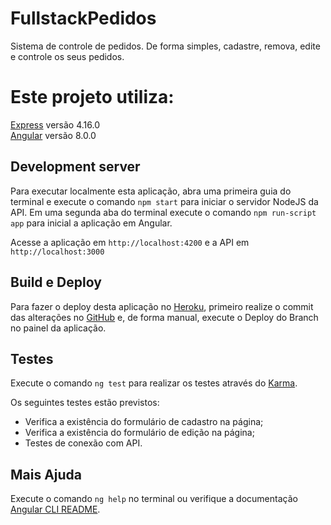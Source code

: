# FullstackPedidos

Sistema de controle de pedidos. De forma simples, cadastre, remova, edite e controle os seus pedidos.

# Este projeto utiliza: 

[Express](https://expressjs.com) versão 4.16.0<br>
[Angular](https://angular.io) versão 8.0.0

## Development server

Para executar localmente esta aplicação, abra uma primeira guia do terminal e execute o comando `npm start` para iniciar o servidor NodeJS da API. Em uma segunda aba do terminal execute o comando `npm run-script app` para inicial a aplicação em Angular.

Acesse a aplicação em `http://localhost:4200` e a API em `http://localhost:3000`

## Build e Deploy

Para fazer o deploy desta aplicação no [Heroku](https://heroku.com), primeiro realize o commit das alterações no [GitHub](https://github.com/paulotokarski/fullstack-pedidos) e, de forma manual, execute o Deploy do Branch no painel da aplicação.

## Testes

Execute o comando `ng test` para realizar os testes através do [Karma](https://karma-runner.github.io).

Os seguintes testes estão previstos:
<ul>
  <li>Verifica a existência do formulário de cadastro na página;</li>
  <li>Verifica a existência do formulário de edição na página;</li>
  <li>Testes de conexão com API.</li>
</ul>


## Mais Ajuda

Execute o comando `ng help` no terminal ou verifique a documentação [Angular CLI README](https://github.com/angular/angular-cli/blob/master/README.md).
